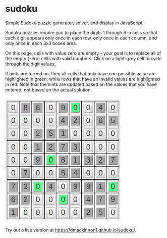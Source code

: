 # sudoku
Simple Sudoku puzzle generator, solver, and display in JavaScript.

Sudoku puzzles require you to place the digits 1 through 9 in cells so that each digit appears only once in each row, only once in each column, and only once in each 3x3 boxed area.

On this page, cells with value zero are empty - your goal is to replace all of the empty (zero) cells with valid numbers. Click on a light-grey cell to cycle through the digit values.

If hints are turned on, then all cells that only have one possible value are highlighted in green, while rows that have an invalid values are highlighted in red. Note that the hints are updated based on the values that you have entered, not based on the actual solution.

![example](https://raw.githubusercontent.com/dmackinnon1/sudoku/master/imgs/example.png)

Try out a live version at https://dmackinnon1.github.io/sudoku/.
